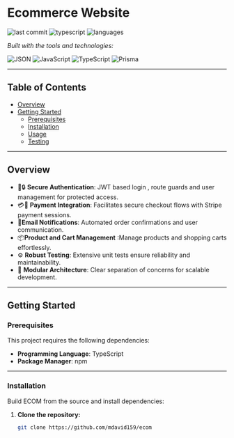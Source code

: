 # Ecommerce Website

![last commit](https://img.shields.io/github/last-commit/mdavid159/ecom)
![typescript](https://img.shields.io/badge/typescript-73.9%25-blue)
![languages](https://img.shields.io/github/languages/count/mdavid159/ecom)

_Built with the tools and technologies:_

![JSON](https://img.shields.io/badge/-JSON-000?logo=json&logoColor=white)
![JavaScript](https://img.shields.io/badge/JavaScript-F7DF1E?logo=javascript&logoColor=000)
![TypeScript](https://img.shields.io/badge/TypeScript-3178C6?logo=typescript&logoColor=white)
![Prisma](https://img.shields.io/badge/Prisma-3982CE?logo=prisma&logoColor=white)

---

## Table of Contents

- [Overview](#overview)
- [Getting Started](#getting-started)
  - [Prerequisites](#prerequisites)
  - [Installation](#installation)
  - [Usage](#usage)
  - [Testing](#testing)

---

## Overview

- 🔨🔒 **Secure Authentication**: JWT based login , route guards and user management for protected access.
- 💳💸 **Payment Integration**: Facilitates secure checkout flows with Stripe payment sessions.
- 📧**Email Notifications**: Automated order confirmations and user communication.
- 📦**Product and Cart Management** :Manage products and shopping carts effortlessly. 
- ⚙ **Robust Testing**: Extensive unit tests ensure reliability and maintainability.  
- 🚀 **Modular Architecture**: Clear separation of concerns for scalable development.

---

## Getting Started

### Prerequisites

This project requires the following dependencies:

- **Programming Language**: TypeScript  
- **Package Manager**: npm

---

### Installation

Build ECOM from the source and install dependencies:

1. **Clone the repository:**

   ```bash
   git clone https://github.com/mdavid159/ecom
